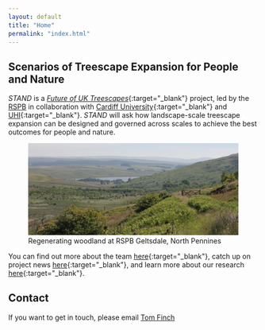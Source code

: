 ```yaml
---
layout: default
title: "Home"
permalink: "index.html"
---
```

## Scenarios of Treescape Expansion for People and Nature
*STAND* is a [*Future of UK Treescapes*](https://www.uktreescapes.org/){:target="_blank"} project, led by the [RSPB](https://www.rspb.org.uk/our-work/conservation/centre-for-conservation-science/) in collaboration with [Cardiff University](https://www.cardiff.ac.uk/social-sciences){:target="_blank"} and [UHI](https://www.inverness.uhi.ac.uk/research/forestry-and-conservation-group/){:target="_blank"}. *STAND* will ask how landscape-scale treescape expansion can be designed and governed across scales to achieve the best outcomes for people and nature. 

<figure>
    <img src='/assets/img/geltsdale_regen2_crop.png' alt='Regenerating woodland at RSPB Geltsdale, North Pennines' />
    <figcaption>Regenerating woodland at RSPB Geltsdale, North Pennines</figcaption>
</figure>

You can find out more about the team [here](https://t-finch.github.io/stand/people/){:target="_blank"}, catch up on project news [here](https://t-finch.github.io/stand/news/){:target="_blank"}, and learn more about our research [here](https://t-finch.github.io/stand/research/){:target="_blank"}. 

## Contact
If you want to get in touch, please email [Tom Finch](mailto:tom.finch@rspb.org.uk)
